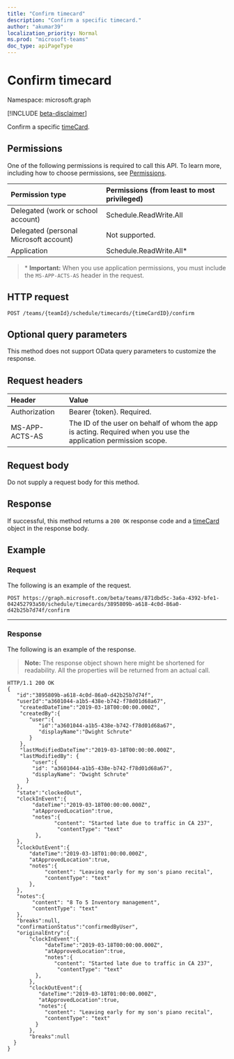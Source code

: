 ```yaml
---
title: "Confirm timecard"
description: "Confirm a specific timecard."
author: "akumar39"
localization_priority: Normal
ms.prod: "microsoft-teams"
doc_type: apiPageType
---
```


# Confirm timecard

Namespace: microsoft.graph

[!INCLUDE [beta-disclaimer](../../includes/beta-disclaimer.md)]

Confirm a specific [timeCard](../resources/timeCard.md).

## Permissions

One of the following permissions is required to call this API. To learn more, including how to choose permissions, see [Permissions](/graph/permissions-reference).

|Permission type      | Permissions (from least to most privileged)              |
|:--------------------|:---------------------------------------------------------|
|Delegated (work or school account) | Schedule.ReadWrite.All    |
|Delegated (personal Microsoft account) | Not supported.    |
|Application | Schedule.ReadWrite.All* |

>\* **Important:** When you use application permissions, you must include the `MS-APP-ACTS-AS` header in the request.

## HTTP request

<!-- { "blockType": "ignored" } -->

```http
POST /teams/{teamId}/schedule/timecards/{timeCardID}/confirm
```

## Optional query parameters
This method does not support OData query parameters to customize the response.

## Request headers

| Header       | Value |
|:---------------|:--------|
| Authorization  | Bearer {token}. Required.  |
| MS-APP-ACTS-AS | The ID of the user on behalf of whom the app is acting. Required when you use the application permission scope. |

## Request body
Do not supply a request body for this method.

## Response

If successful, this method returns a `200 OK` response code and a [timeCard](../resources/timeCard.md) object in the response body.

## Example

### Request
The following is an example of the request. 

```http
POST https://graph.microsoft.com/beta/teams/871dbd5c-3a6a-4392-bfe1-042452793a50/schedule/timecards/3895809b-a618-4c0d-86a0-d42b25b7d74f/confirm
```
---

### Response

The following is an example of the response. 

>**Note:** The response object shown here might be shortened for readability. All the properties will be returned from an actual call.
<!-- {
  "blockType": "response",
  "truncated": true,
  "@odata.type": "microsoft.graph.timeCard"
} -->

```http
HTTP/1.1 200 OK
{
   "id":"3895809b-a618-4c0d-86a0-d42b25b7d74f",
   "userId":"a3601044-a1b5-438e-b742-f78d01d68a67",
    "createdDateTime":"2019-03-18T00:00:00.000Z",
    "createdBy":{
       "user":{
          "id":"a3601044-a1b5-438e-b742-f78d01d68a67",
          "displayName":"Dwight Schrute"
       }
    },
    "lastModifiedDateTime":"2019-03-18T00:00:00.000Z",
    "lastModifiedBy": {
        "user":{
        "id": "a3601044-a1b5-438e-b742-f78d01d68a67",
        "displayName": "Dwight Schrute"
      }    
   },
   "state":"clockedOut",
   "clockInEvent":{
        "dateTime":"2019-03-18T00:00:00.000Z",
        "atApprovedLocation":true,
        "notes":{
               "content": "Started late due to traffic in CA 237",
                "contentType": "text"
         },
   },
   "clockOutEvent":{
       "dateTime":"2019-03-18T01:00:00.000Z",
       "atApprovedLocation":true,
       "notes":{
            "content": "Leaving early for my son's piano recital",
            "contentType": "text"
       },
   },
   "notes":{
        "content": "8 To 5 Inventory management",
        "contentType": "text"
   },
   "breaks":null,
   "confirmationStatus":"confirmedByUser",
   "originalEntry":{
       "clockInEvent":{
            "dateTime":"2019-03-18T00:00:00.000Z",
            "atApprovedLocation":true,
            "notes":{
               "content": "Started late due to traffic in CA 237",
                "contentType": "text"
         },
       },
       "clockOutEvent":{
          "dateTime":"2019-03-18T01:00:00.000Z",
          "atApprovedLocation":true,
          "notes":{
            "content": "Leaving early for my son's piano recital",
            "contentType": "text"
         }
       },
       "breaks":null
  }
}
```

<!-- uuid: 8fcb5dbc-d5aa-4681-8e31-b001d5168d79
2015-10-25 14:57:30 UTC -->
<!--
{
  "type": "#page.annotation",
  "description": "Confirm timecard",
  "keywords": "",
  "section": "documentation",
  "tocPath": "",
  "suppressions": [
  ]
}
-->
